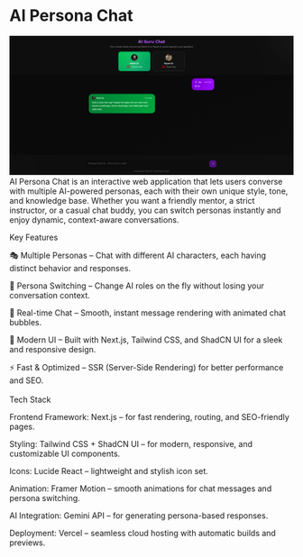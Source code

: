 # AI Persona Chat
![Logo](public/aichat.png)
<br/>
AI Persona Chat is an interactive web application that lets users converse with multiple AI-powered personas, each with their own unique style, tone, and knowledge base.
Whether you want a friendly mentor, a strict instructor, or a casual chat buddy, you can switch personas instantly and enjoy dynamic, context-aware conversations.

Key Features

🎭 Multiple Personas – Chat with different AI characters, each having distinct behavior and responses.

🔄 Persona Switching – Change AI roles on the fly without losing your conversation context.

💬 Real-time Chat – Smooth, instant message rendering with animated chat bubbles.

🎨 Modern UI – Built with Next.js, Tailwind CSS, and ShadCN UI for a sleek and responsive design.

⚡ Fast & Optimized – SSR (Server-Side Rendering) for better performance and SEO.
<br/>
<br/>
Tech Stack

Frontend Framework: Next.js – for fast rendering, routing, and SEO-friendly pages.

Styling: Tailwind CSS + ShadCN UI – for modern, responsive, and customizable UI components.

Icons: Lucide React – lightweight and stylish icon set.

Animation: Framer Motion – smooth animations for chat messages and persona switching.

AI Integration: Gemini API – for generating persona-based responses.

Deployment: Vercel – seamless cloud hosting with automatic builds and previews.
